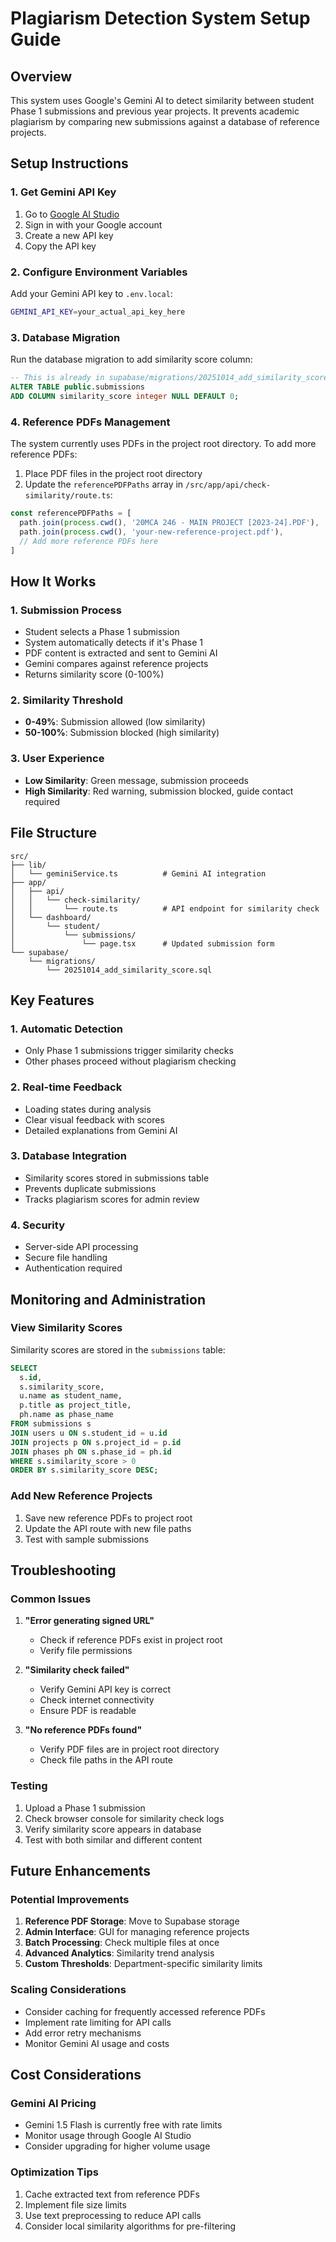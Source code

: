 # Plagiarism Detection System Setup Guide

## Overview
This system uses Google's Gemini AI to detect similarity between student Phase 1 submissions and previous year projects. It prevents academic plagiarism by comparing new submissions against a database of reference projects.

## Setup Instructions

### 1. Get Gemini API Key
1. Go to [Google AI Studio](https://aistudio.google.com/)
2. Sign in with your Google account
3. Create a new API key
4. Copy the API key

### 2. Configure Environment Variables
Add your Gemini API key to `.env.local`:
```bash
GEMINI_API_KEY=your_actual_api_key_here
```

### 3. Database Migration
Run the database migration to add similarity score column:
```sql
-- This is already in supabase/migrations/20251014_add_similarity_score.sql
ALTER TABLE public.submissions 
ADD COLUMN similarity_score integer NULL DEFAULT 0;
```

### 4. Reference PDFs Management
The system currently uses PDFs in the project root directory. To add more reference PDFs:

1. Place PDF files in the project root directory
2. Update the `referencePDFPaths` array in `/src/app/api/check-similarity/route.ts`:

```typescript
const referencePDFPaths = [
  path.join(process.cwd(), '20MCA 246 - MAIN PROJECT [2023-24].PDF'),
  path.join(process.cwd(), 'your-new-reference-project.pdf'),
  // Add more reference PDFs here
]
```

## How It Works

### 1. Submission Process
- Student selects a Phase 1 submission
- System automatically detects if it's Phase 1
- PDF content is extracted and sent to Gemini AI
- Gemini compares against reference projects
- Returns similarity score (0-100%)

### 2. Similarity Threshold
- **0-49%**: Submission allowed (low similarity)
- **50-100%**: Submission blocked (high similarity)

### 3. User Experience
- **Low Similarity**: Green message, submission proceeds
- **High Similarity**: Red warning, submission blocked, guide contact required

## File Structure

```
src/
├── lib/
│   └── geminiService.ts          # Gemini AI integration
├── app/
│   ├── api/
│   │   └── check-similarity/
│   │       └── route.ts          # API endpoint for similarity check
│   └── dashboard/
│       └── student/
│           └── submissions/
│               └── page.tsx      # Updated submission form
└── supabase/
    └── migrations/
        └── 20251014_add_similarity_score.sql
```

## Key Features

### 1. Automatic Detection
- Only Phase 1 submissions trigger similarity checks
- Other phases proceed without plagiarism checking

### 2. Real-time Feedback
- Loading states during analysis
- Clear visual feedback with scores
- Detailed explanations from Gemini AI

### 3. Database Integration
- Similarity scores stored in submissions table
- Prevents duplicate submissions
- Tracks plagiarism scores for admin review

### 4. Security
- Server-side API processing
- Secure file handling
- Authentication required

## Monitoring and Administration

### View Similarity Scores
Similarity scores are stored in the `submissions` table:
```sql
SELECT 
  s.id,
  s.similarity_score,
  u.name as student_name,
  p.title as project_title,
  ph.name as phase_name
FROM submissions s
JOIN users u ON s.student_id = u.id
JOIN projects p ON s.project_id = p.id
JOIN phases ph ON s.phase_id = ph.id
WHERE s.similarity_score > 0
ORDER BY s.similarity_score DESC;
```

### Add New Reference Projects
1. Save new reference PDFs to project root
2. Update the API route with new file paths
3. Test with sample submissions

## Troubleshooting

### Common Issues

1. **"Error generating signed URL"**
   - Check if reference PDFs exist in project root
   - Verify file permissions

2. **"Similarity check failed"**
   - Verify Gemini API key is correct
   - Check internet connectivity
   - Ensure PDF is readable

3. **"No reference PDFs found"**
   - Verify PDF files are in project root directory
   - Check file paths in the API route

### Testing
1. Upload a Phase 1 submission
2. Check browser console for similarity check logs
3. Verify similarity score appears in database
4. Test with both similar and different content

## Future Enhancements

### Potential Improvements
1. **Reference PDF Storage**: Move to Supabase storage
2. **Admin Interface**: GUI for managing reference projects
3. **Batch Processing**: Check multiple files at once
4. **Advanced Analytics**: Similarity trend analysis
5. **Custom Thresholds**: Department-specific similarity limits

### Scaling Considerations
- Consider caching for frequently accessed reference PDFs
- Implement rate limiting for API calls
- Add error retry mechanisms
- Monitor Gemini AI usage and costs

## Cost Considerations

### Gemini AI Pricing
- Gemini 1.5 Flash is currently free with rate limits
- Monitor usage through Google AI Studio
- Consider upgrading for higher volume usage

### Optimization Tips
1. Cache extracted text from reference PDFs
2. Implement file size limits
3. Use text preprocessing to reduce API calls
4. Consider local similarity algorithms for pre-filtering